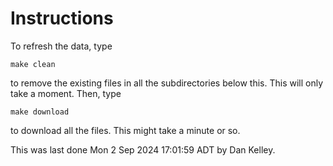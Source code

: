 # Instructions

To refresh the data, type

    make clean

to remove the existing files in all the subdirectories below this.  This
will only take a moment.  Then, type

    make download

to download all the files.  This might take a minute or so.

This was last done Mon  2 Sep 2024 17:01:59 ADT by Dan Kelley.
